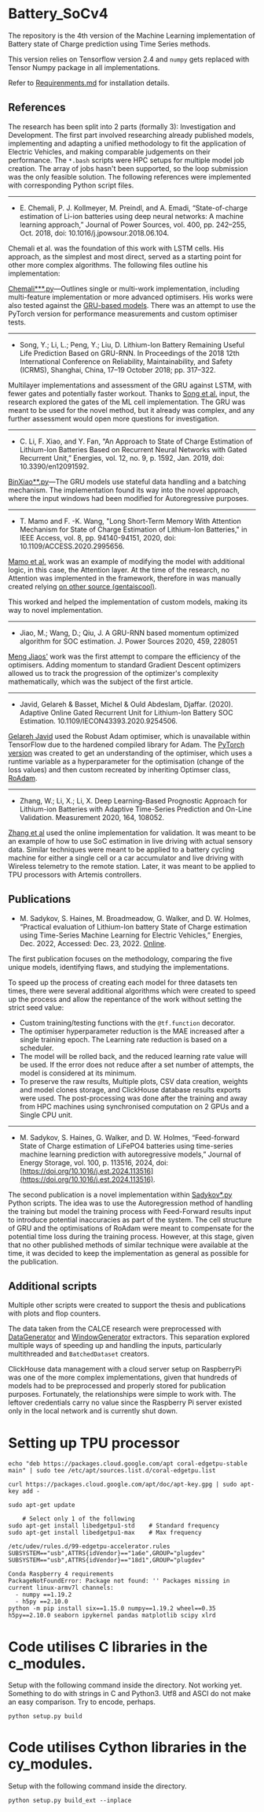 # Battery_SoCv4

The repository is the 4th version of the Machine Learning implementation of Battery
state of Charge prediction using Time Series methods.

This version relies on Tensorflow version 2.4 and `numpy` gets replaced with 
Tensor Numpy package in all implementations.

Refer to [Requirenments.md](Requirenments.md) for installation details.

## References
The research has been split into 2 parts (formally 3): Investigation and Development.
The first part involved researching already published models, implementing and adapting a unified methodology to fit the application of Electric Vehicles, and making comparable judgements on their performance.
The `*.bash` scripts were HPC setups for multiple model job creation.
The array of jobs hasn't been supported, so the loop submission was the only feasible solution.
The following references were implemented with corresponding Python script files.

---
* E. Chemali, P. J. Kollmeyer, M. Preindl, and A. Emadi, “State-of-charge estimation of Li-ion batteries using deep neural networks: A machine learning approach,” Journal of Power Sources, vol. 400, pp. 242–255, Oct. 2018, doi: 10.1016/j.jpowsour.2018.06.104.

Chemali et al. was the foundation of this work with LSTM cells.
His approach, as the simplest and most direct, served as a starting point for other more complex algorithms.
The following files outline his implementation:

[Chemali***.py](Chemali2017.py)—Outlines single or multi-work implementation, including multi-feature implementation or more advanced optimisers.
His works were also tested against the [GRU-based models](Ghemali2017.py). 
There was an attempt to use the PyTorch version for performance measurements and custom optimiser tests.

---
* Song, Y.; Li, L.; Peng, Y.; Liu, D. Lithium-Ion Battery Remaining Useful Life Prediction Based on GRU-RNN. In Proceedings of
the 2018 12th International Conference on Reliability, Maintainability, and Safety (ICRMS), Shanghai, China, 17–19 October 2018;
pp. 317–322.

Multilayer implementations and assessment of the GRU against LSTM, with fewer gates and potentially faster workout.
Thanks to [Song et al.](YuchenSong2018.py) input, the research explored the gates of the ML cell implementation.
The GRU was meant to be used for the novel method, but it already was complex, and any further assessment would open more questions for investigation.

---
* C. Li, F. Xiao, and Y. Fan, “An Approach to State of Charge Estimation of Lithium-Ion Batteries Based on Recurrent Neural Networks with Gated Recurrent Unit,” Energies, vol. 12, no. 9, p. 1592, Jan. 2019, doi: 10.3390/en12091592.

[BinXiao**.py](BinXiao2020.py)—The GRU models use stateful data handling and a batching mechanism. The implementation found its way into the novel approach, where the input windows had been modified for Autoregressive purposes.

---
* T. Mamo and F. -K. Wang, "Long Short-Term Memory With Attention Mechanism for State of Charge Estimation of Lithium-Ion Batteries," in IEEE Access, vol. 8, pp. 94140-94151, 2020, doi: 10.1109/ACCESS.2020.2995656.

[Mamo et al.](TadeleMamo2020.py) work was an example of modifying the model with additional logic, in this case, the Attention layer.
At the time of the research, no Attention was implemented in the framework, therefore in was manually created relying [on other source (gentaiscool)](https://github.com/gentaiscool/lstm-attention).

This worked and helped the implementation of custom models, making its way to novel implementation.

---
* Jiao, M.; Wang, D.; Qiu, J. A GRU-RNN based momentum optimized algorithm for SOC estimation. J. Power Sources 2020,
459, 228051

[Meng Jiaos'](MengJiao2020.py) work was the first attempt to compare the efficiency of the optimisers.
Adding momentum to standard Gradient Descent optimizers allowed us to track the progression of the optimizer's complexity mathematically, which was the subject of the first article.

---
* Javid, Gelareh & Basset, Michel & Ould Abdeslam, Djaffar. (2020). Adaptive Online Gated Recurrent Unit for Lithium-Ion Battery SOC Estimation. 10.1109/IECON43393.2020.9254506. 

[Gelareh Javid](GelarehJavid2020.py) used the Robust Adam optimiser, which is unavailable within TensorFlow due to the hardened compiled library for Adam.
The [PyTorch version](py_modules/PT_RobustAdam.py) was created to get an understanding of the optimiser, which uses a runtime variable as a hyperparameter for the optimisation (change of the loss values) and then custom recreated by inheriting Optimser class, [RoAdam](py_modules/RobustAdam.py).

---
* Zhang, W.; Li, X.; Li, X. Deep Learning-Based Prognostic Approach for Lithium-ion Batteries with Adaptive Time-Series
Prediction and On-Line Validation. Measurement 2020, 164, 108052.

[Zhang et al](WeiZhang2020.py) used the online implementation for validation.
It was meant to be an example of how to use SoC estimation in live driving with actual sensory data.
Similar techniques were meant to be applied to a battery cycling machine for either a single cell or a car accumulator and live driving with Wireless telemetry to the remote station.
Later, it was meant to be applied to TPU processors with Artemis controllers.


## Publications
* M. Sadykov, S. Haines, M. Broadmeadow, G. Walker, and D. W. Holmes, “Practical evaluation of Lithium-Ion battery State of Charge estimation using Time-Series Machine Learning for Electric Vehicles,” Energies, Dec. 2022, Accessed: Dec. 23, 2022. [Online](https://susy.mdpi.com/user/manuscripts/review_info/b800911c303f2ea65f8f8b17aba7dabb).

The first publication focuses on the methodology, comparing the five unique models, identifying flaws, and studying the implementations.

To speed up the process of creating each model for three datasets ten times, there were several additional algorithms which were created to speed up the process and allow the repentance of the work without setting the strict seed value:
* Custom training/testing functions with the `@tf.function` decorator.
* The optimiser hyperparameter reduction is the MAE increased after a single training epoch. The Learning rate reduction is based on a scheduler.
* The model will be rolled back, and the reduced learning rate value will be used.
If the error does not reduce after a set number of attempts, the model is considered at its minimum.
* To preserve the raw results, Multiple plots, CSV data creation, weights and model clones storage, and ClickHouse database results exports were used.
The post-processing was done after the training and away from HPC machines using synchronised computation on 2 GPUs and a Single CPU unit.

---
* M. Sadykov, S. Haines, G. Walker, and D. W. Holmes, “Feed-forward State of Charge estimation of LiFePO4 batteries using time-series machine learning prediction with autoregressive models,” Journal of Energy Storage, vol. 100, p. 113516, 2024, doi: [https://doi.org/10.1016/j.est.2024.113516](https://doi.org/10.1016/j.est.2024.113516).

The second publication is a novel implementation within [Sadykov*.py](Sadykov2022.py) Python scripts. 
The idea was to use the Autoregression method of handling the training but model the training process with Feed-Forward results input to introduce potential inaccuracies as part of the system.
The cell structure of GRU and the optimisations of RoAdam were meant to compensate for the potential time loss during the training process.
However, at this stage, given that no other published methods of similar technique were available at the time, it was decided to keep the implementation as general as possible for the publication.

## Additional scripts
Multiple other scripts were created to support the thesis and publications with plots and flop counters.

The data taken from the CALCE research were preprocessed with [DataGenerator](extractor/DataGenerator.py) and [WindowGenerator](extractor/WindowGenerator.py) extractors.
This separation explored multiple ways of speeding up and handling the inputs, particularly multithreaded and `BatchedDataset` creators.

ClickHouse data management with a cloud server setup on RaspberryPi was one of the more complex implementations, given that hundreds of models had to be preprocessed and properly stored for publication purposes.
Fortunately, the relationships were simple to work with.
The leftover credentials carry no value since the Raspberry Pi server existed only in the local network and is currently shut down.

# Setting up TPU processor
```
echo "deb https://packages.cloud.google.com/apt coral-edgetpu-stable main" | sudo tee /etc/apt/sources.list.d/coral-edgetpu.list

curl https://packages.cloud.google.com/apt/doc/apt-key.gpg | sudo apt-key add -

sudo apt-get update

    # Select only 1 of the following
sudo apt-get install libedgetpu1-std    # Standard frequency
sudo apt-get install libedgetpu1-max    # Max frequency 

/etc/udev/rules.d/99-edgetpu-accelerator.rules
SUBSYSTEM=="usb",ATTRS{idVendor}=="1a6e",GROUP="plugdev"
SUBSYSTEM=="usb",ATTRS{idVendor}=="18d1",GROUP="plugdev"

Conda Raspberry 4 requirements
PackageNotFoundError: Package not found: '' Packages missing in current linux-armv7l channels: 
  - numpy ==1.19.2
  - h5py ==2.10.0
python -m pip install six==1.15.0 numpy==1.19.2 wheel==0.35 h5py==2.10.0 seaborn ipykernel pandas matplotlib scipy xlrd
```

# Code utilises C libraries in the c_modules.
Setup with the following command inside the directory. Not working yet. Something to do
with strings in C and Python3. Utf8 and ASCI do not make an easy comparison.
Try to encode, perhaps.
```
python setup.py build
```
# Code utilises Cython libraries in the cy_modules.
Setup with the following command inside the directory.
```
python setup.py build_ext --inplace
```
